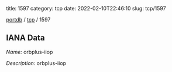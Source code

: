title: 1597
category: tcp
date: 2022-02-10T22:46:10
slug: tcp/1597

[portdb](/) / [tcp](/category/tcp.html) / 1597


## IANA Data

_Name:_ orbplus-iiop

_Description:_ orbplus-iiop

